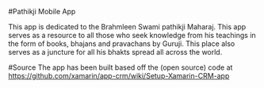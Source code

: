 #Pathikji Mobile App

This app is dedicated to the Brahmleen Swami pathikji Maharaj. This app serves as a resource to all those who seek knowledge from his teachings in the form of books, bhajans and pravachans by Guruji. This place also serves as a juncture for all his bhakts spread all across the world.

#Source
The app has been built based off the (open source) code at https://github.com/xamarin/app-crm/wiki/Setup-Xamarin-CRM-app

